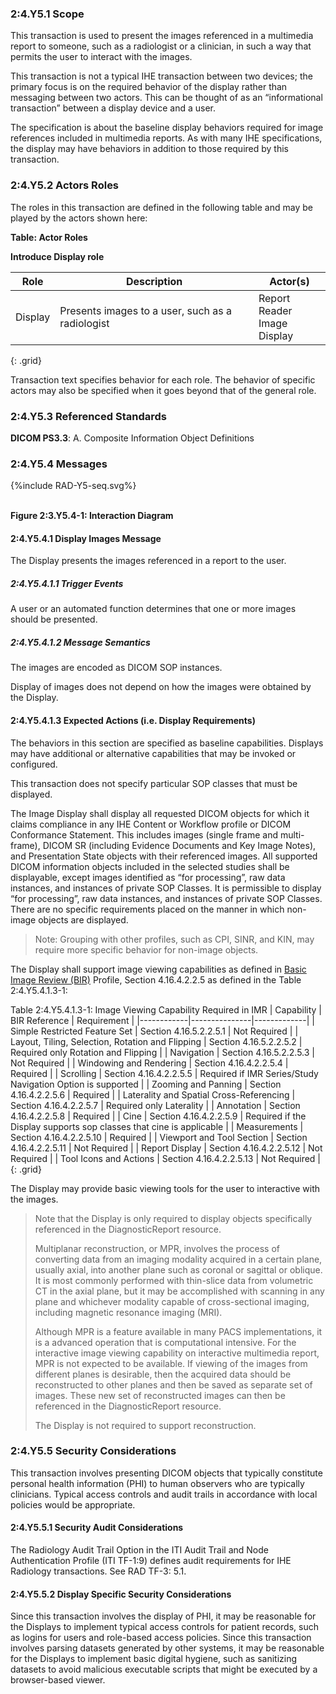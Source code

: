 ### 2:4.Y5.1 Scope

This transaction is used to present the images referenced in a multimedia report to someone, such as a radiologist or a clinician, in such a way that permits the user to interact with the images.

This transaction is not a typical IHE transaction between two devices; the primary focus is on the required behavior of the display rather than messaging between two actors. This can be thought of as an “informational transaction” between a display device and a user.

The specification is about the baseline display behaviors required for image references included in multimedia reports. As with many IHE specifications, the display may have behaviors in addition to those required by this transaction.

### 2:4.Y5.2 Actors Roles

The roles in this transaction are defined in the following table and may be played by the actors shown here:

**Table: Actor Roles**

**Introduce Display role**

| Role      | Description                                   | Actor(s)          |
|-----------|-----------------------------------------------|-------------------|
| Display | Presents images to a user, such as a radiologist    | Report Reader <br> Image Display |
{: .grid}

Transaction text specifies behavior for each role. The behavior of specific actors may also be specified when it goes beyond that of the general role.

### 2:4.Y5.3 Referenced Standards

**DICOM PS3.3**: A. Composite Information Object Definitions

### 2:4.Y5.4 Messages

<div>
{%include RAD-Y5-seq.svg%}
</div>
<br clear="all">

**Figure 2:3.Y5.4-1: Interaction Diagram**

#### 2:4.Y5.4.1 Display Images Message
The Display presents the images referenced in a report to the user.

##### 2:4.Y5.4.1.1 Trigger Events

A user or an automated function determines that one or more images should be presented.

##### 2:4.Y5.4.1.2 Message Semantics

The images are encoded as DICOM SOP instances.

Display of images does not depend on how the images were obtained by the Display.

#### 2:4.Y5.4.1.3 Expected Actions (i.e. Display Requirements)

The behaviors in this section are specified as baseline capabilities. Displays may have additional or alternative capabilities that may be invoked or configured.

This transaction does not specify particular SOP classes that must be displayed.

The Image Display shall display all requested DICOM objects for which it claims compliance in any IHE Content or Workflow profile or DICOM Conformance Statement. This includes images (single frame and multi-frame), DICOM SR (including Evidence Documents and Key Image Notes), and Presentation State objects with their referenced images. All supported DICOM information objects included in the selected studies shall be displayable, except images identified as “for processing”, raw data instances, and instances of private SOP Classes. It is permissible to display “for processing”, raw data instances, and instances of private SOP Classes. There are no specific requirements placed on the manner in which non-image objects are displayed.

> Note: Grouping with other profiles, such as CPI, SINR, and KIN, may require more specific behavior for non-image objects.

The Display shall support image viewing capabilities as defined in [Basic Image Review (BIR)](https://www.ihe.net/uploadedFiles/Documents/Radiology/IHE_RAD_Suppl_BIR.pdf) Profile, Section 4.16.4.2.2.5 as defined in the Table 2:4.Y5.4.1.3-1:

Table 2:4.Y5.4.1.3-1: Image Viewing Capability Required in IMR
| Capability | BIR Reference | Requirement |
|------------|---------------|-------------|
| Simple Restricted Feature Set | Section 4.16.5.2.2.5.1 | Not Required |
| Layout, Tiling, Selection, Rotation and Flipping | Section 4.16.5.2.2.5.2 | Required only Rotation and Flipping |
| Navigation | Section 4.16.5.2.2.5.3 | Not Required |
| Windowing and Rendering | Section 4.16.4.2.2.5.4 | Required |
| Scrolling | Section 4.16.4.2.2.5.5 | Required if IMR Series/Study Navigation Option is supported |
| Zooming and Panning | Section 4.16.4.2.2.5.6 | Required |
| Laterality and Spatial Cross-Referencing | Section 4.16.4.2.2.5.7 | Required only Laterality |
| Annotation | Section 4.16.4.2.2.5.8 | Required |
| Cine | Section 4.16.4.2.2.5.9 | Required if the Display supports sop classes that cine is applicable |
| Measurements | Section 4.16.4.2.2.5.10 | Required |
| Viewport and Tool Section | Section 4.16.4.2.2.5.11 | Not Required |
| Report Display | Section 4.16.4.2.2.5.12 | Not Required |
| Tool Icons and Actions | Section 4.16.4.2.2.5.13 | Not Required |
{: .grid}

The Display may provide basic viewing tools for the user to interactive with the images.

> Note that the Display is only required to display objects specifically referenced in the DiagnosticReport resource.
>
> Multiplanar reconstruction, or MPR, involves the process of converting data from an imaging modality acquired in a certain plane, usually axial, into another plane such as coronal or sagittal or oblique. It is most commonly performed with thin-slice data from volumetric CT in the axial plane, but it may be accomplished with scanning in any plane and whichever modality capable of cross-sectional imaging, including magnetic resonance imaging (MRI).
>
> Although MPR is a feature available in many PACS implementations, it is a advanced operation that is computational intensive. For the interactive image viewing capability on interactive multimedia report, MPR is not expected to be available. If viewing of the images from different planes is desirable, then the acquired data should be reconstructed to other planes and then be saved as separate set of images. These new set of reconstructed images can then be referenced in the DiagnosticReport resource.
>
> The Display is not required to support reconstruction.

### 2:4.Y5.5 Security Considerations

This transaction involves presenting DICOM objects that typically constitute personal health
information (PHI) to human observers who are typically clinicians. Typical access controls and
audit trails in accordance with local policies would be appropriate.

#### 2:4.Y5.5.1 Security Audit Considerations

The Radiology Audit Trail Option in the ITI Audit Trail and Node Authentication Profile (ITI TF-1:9) defines audit requirements for IHE Radiology transactions. See RAD TF-3: 5.1.

#### 2:4.Y5.5.2 Display Specific Security Considerations

Since this transaction involves the display of PHI, it may be reasonable for the Displays to implement typical access controls for patient records, such as logins for users and role-based access policies. Since this transaction involves parsing datasets generated by other systems, it may be reasonable for the Displays to implement basic digital hygiene, such as sanitizing datasets to avoid malicious executable scripts that might be executed by a browser-based viewer.
